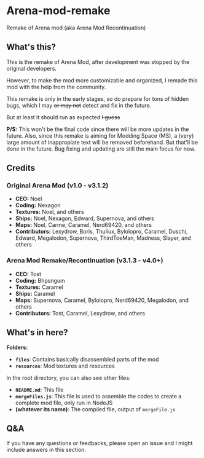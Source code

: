 # Arena-mod-remake
Remake of Arena mod (aka Arena Mod Recontinuation)

## What's this?
This is the remake of Arena Mod, after development was stopped by the original developers.

However, to make the mod more customizable and organized, I remade this mod with the help from the community.

This remake is only in the early stages, so do prepare for tons of hidden bugs, which I may ~~or may not~~ detect and fix in the future.

But at least it should run as expected ~~I guess~~

**P/S:** This won't be the final code since there will be more updates in the future. Also, since this remake is aiming for Modding Space (MS), a (very) large amount of inappropiate text will be removed beforehand. But that'll be done in the future. Bug fixing and updating are still the main focus for now.

## Credits

### Original Arena Mod (v1.0 - v3.1.2)
* **CEO:** Noel
* **Coding:** Nexagon
* **Textures:** Noel, and others
* **Ships:** Noel, Nexagon, Edward, Supernova, and others
* **Maps:** Noel, Carme, Caramel, Nerd69420, and others
* **Contributors:** Lexydrow, Boris, Thuliux, Bylolopro, Caramel, Duschi, Edward, Megalodon, Supernova, ThirdToeMan, Madness, Slayer, and others

### Arena Mod Remake/Recontinuation (v3.1.3 - v4.0+)
* **CEO:** Tost
* **Coding:** Bhpsngum
* **Textures:** Caramel
* **Ships:** Caramel
* **Maps:** Supernova, Caramel, Bylolopro, Nerd69420, Megalodon, and others
* **Contributors:** Tost, Caramel, Lexydrow, and others

## What's in here?
**Folders:**
* **`files`**: Contains basically disassembled parts of the mod
* **`resources`**: Mod textures and resources

In the root directory, you can also see other files:
* **`README.md`**: This file
* **`mergeFiles.js`**: This file is used to assemble the codes to create a complete mod file, only run in NodeJS
* **(whatever its name)**: The compiled file, output of `mergeFile.js`

## Q&A
If you have any questions or feedbacks, please open an issue and I might include answers in this section.